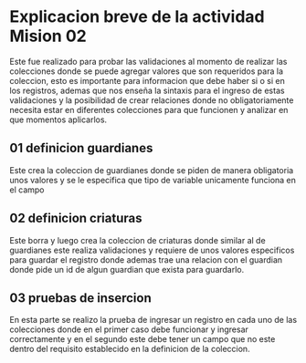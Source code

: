 # Explicacion breve de la actividad Mision 02
Este fue realizado para probar las validaciones al momento de realizar las colecciones donde se puede agregar valores que son requeridos para la coleccion, esto es importante para informacion que debe haber si o si en los registros, ademas que nos enseña la sintaxis para el ingreso de estas validaciones y la posibilidad de crear relaciones donde no obligatoriamente necesita estar en diferentes colecciones para que funcionen y analizar en que momentos aplicarlos.

## 01 definicion guardianes

Este crea la coleccion de guardianes donde se piden de manera obligatoria unos valores y se le especifica que tipo de variable unicamente funciona en el campo

## 02 definicion criaturas

Este borra y luego crea la coleccion de criaturas donde similar al de guardianes este realiza validaciones y requiere de unos valores especificos para guardar el registro donde ademas trae una relacion con el guardian donde pide un id de algun guardian que exista para guardarlo.

## 03 pruebas de insercion

En esta parte se realizo la prueba de ingresar un registro en cada uno de las colecciones donde en el primer caso debe funcionar y ingresar correctamente y en el segundo este debe tener un campo que no este dentro del requisito establecido en la definicion de la coleccion.